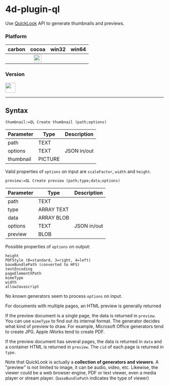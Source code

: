 # 4d-plugin-ql
Use [QuickLook](https://developer.apple.com/documentation/quicklook) API to generate thumbnails and previews.

### Platform

| carbon | cocoa | win32 | win64 |
|:------:|:-----:|:---------:|:---------:|
||<img src="https://cloud.githubusercontent.com/assets/1725068/22371562/1b091f0a-e4db-11e6-8458-8653954a7cce.png" width="24" height="24" />|||

### Version

<img src="https://user-images.githubusercontent.com/1725068/41266195-ddf767b2-6e30-11e8-9d6b-2adf6a9f57a5.png" width="32" height="32" />

---

## Syntax

```
thumbnail:=QL Create thumbnail (path;options)
```

Parameter|Type|Description
------------|------------|----
path|TEXT|
options|TEXT|JSON in/out
thumbnail|PICTURE|

Valid properties of ``options`` on input are ``scaleFactor``, ``width`` and ``height``.

```
preview:=QL Create preview (path;type;data;options)
```

Parameter|Type|Description
------------|------------|----
path|TEXT|
type|ARRAY TEXT|
data|ARRAY BLOB|
options|TEXT|JSON in/out
preview|BLOB|

Possible properties of ``options`` on output:

```
height
PDFStyle (0=standard, 3=right, 4=left)
baseBundlePath (converted to HFS)
textEncoding
pageElementXPath
mimeType
width
allowJavascript
```

No known generators seem to process ``options`` on input.

For documents with multiple pages, an HTML preview is generally returned

If the preview document is a single page, the data is returned in ``preview``. You can use ``mimeType`` to find out its internal format. The generator decides what kind of preview to draw. For example, Microsoft Office generators tend to create JPG. Apple iWorks tend to create PDF.

If the preview document has several pages, the data is returned in ``data`` and a container HTML is returned in ``preview``. The ``cid`` of each page is returned in  ``type``. 

Note that QuickLook is actually a **collection of generators and viewers**. A "preview" is not limited to image, it can be audio, video, etc. Likewise, the viewer could be a web browser engine, PDF or text viewer, even a media player or stream player. (``baseBundlePath`` indicates the type of viewer)
